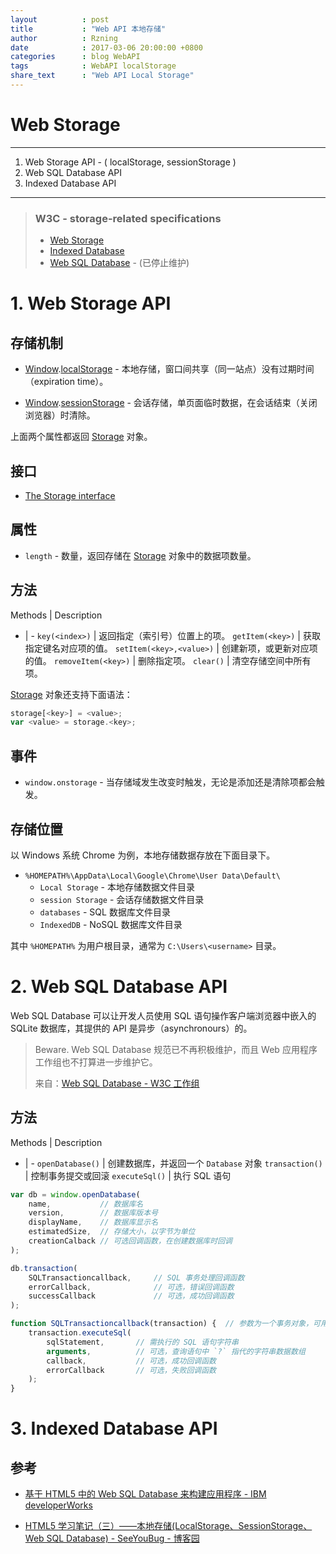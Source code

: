 ```yaml
---
layout          : post
title           : "Web API 本地存储"
author          : Rzning
date            : 2017-03-06 20:00:00 +0800
categories      : blog WebAPI
tags            : WebAPI localStorage
share_text      : "Web API Local Storage"
---
```


Web Storage
===========

****

1. Web Storage API - ( localStorage, sessionStorage )
2. Web SQL Database API
3. Indexed Database API

****

> ### W3C - storage-related specifications
> - [Web Storage](https://www.w3.org/TR/webstorage/)
> - [Indexed Database](https://www.w3.org/TR/IndexedDB/)
> - [Web SQL Database](https://www.w3.org/TR/webdatabase/) - (已停止维护)


# 1. Web Storage API

## 存储机制

- [Window].[localStorage] - 本地存储，窗口间共享（同一站点）没有过期时间（expiration time）。

- [Window].[sessionStorage] - 会话存储，单页面临时数据，在会话结束（关闭浏览器）时清除。

上面两个属性都返回 [Storage] 对象。

## 接口

- [The Storage interface](https://www.w3.org/TR/webstorage/#the-storage-interface)

## 属性

- `length` - 数量，返回存储在 [Storage] 对象中的数据项数量。

## 方法

Methods | Description
- | -
`key(<index>)` | 返回指定（索引号）位置上的项。
`getItem(<key>)` | 获取指定键名对应项的值。
`setItem(<key>,<value>)` | 创建新项，或更新对应项的值。
`removeItem(<key>)` | 删除指定项。
`clear()` | 清空存储空间中所有项。

[Storage] 对象还支持下面语法：

```js
storage[<key>] = <value>;
var <value> = storage.<key>;
```

## 事件

- `window.onstorage` - 当存储域发生改变时触发，无论是添加还是清除项都会触发。


## 存储位置

以 Windows 系统 Chrome 为例，本地存储数据存放在下面目录下。

- `%HOMEPATH%\AppData\Local\Google\Chrome\User Data\Default\`
    - `Local Storage` - 本地存储数据文件目录
    - `session Storage` - 会话存储数据文件目录
    - `databases` - SQL 数据库文件目录
    - `IndexedDB` - NoSQL 数据库文件目录

其中 `%HOMEPATH%` 为用户根目录，通常为 `C:\Users\<username>` 目录。


[Storage]:          <https://developer.mozilla.org/zh-CN/docs/Web/API/Storage>
[Window]:           <https://developer.mozilla.org/zh-CN/docs/Web/API/Window>
[localStorage]:     <https://developer.mozilla.org/zh-CN/docs/Web/API/Window/localStorage>
[sessionStorage]:   <https://developer.mozilla.org/zh-CN/docs/Web/API/Window/sessionStorage>


# 2. Web SQL Database API

Web SQL Database 可以让开发人员使用 SQL 语句操作客户端浏览器中嵌入的 SQLite 数据库，其提供的 API 是异步（asynchronours）的。

> Beware. Web SQL Database 规范已不再积极维护，而且 Web 应用程序工作组也不打算进一步维护它。
>
> 来自：[Web SQL Database - W3C 工作组](https://www.w3.org/TR/webdatabase/)


## 方法

Methods | Description
- | -
`openDatabase()` | 创建数据库，并返回一个 `Database` 对象
`transaction()`  | 控制事务提交或回滚
`executeSql()`   | 执行 SQL 语句


```js
var db = window.openDatabase(
    name,           // 数据库名
    version,        // 数据库版本号
    displayName,    // 数据库显示名
    estimatedSize,  // 存储大小，以字节为单位
    creationCalback // 可选回调函数，在创建数据库时回调
);

db.transaction(
    SQLTransactioncallback,     // SQL 事务处理回调函数
    errorCallback,              // 可选，错误回调函数
    successCallback             // 可选，成功回调函数
);

function SQLTransactioncallback(transaction) {  // 参数为一个事务对象，可用来执行 SQL 语句。
    transaction.executeSql(
        sqlStatement,       // 需执行的 SQL 语句字符串
        arguments,          // 可选，查询语句中 `?` 指代的字符串数据数组
        callback,           // 可选，成功回调函数
        errorCallback       // 可选，失败回调函数
    );
}

```




# 3. Indexed Database API





## 参考

- [基于 HTML5 中的 Web SQL Database 来构建应用程序 - IBM developerWorks](http://www.ibm.com/developerworks/cn/web/1108_zhaifeng_websqldb/)

- [HTML5 学习笔记（三）——本地存储(LocalStorage、SessionStorage、Web SQL Database) - SeeYouBug - 博客园](http://www.cnblogs.com/SeeYouBug/p/6127001.html)
